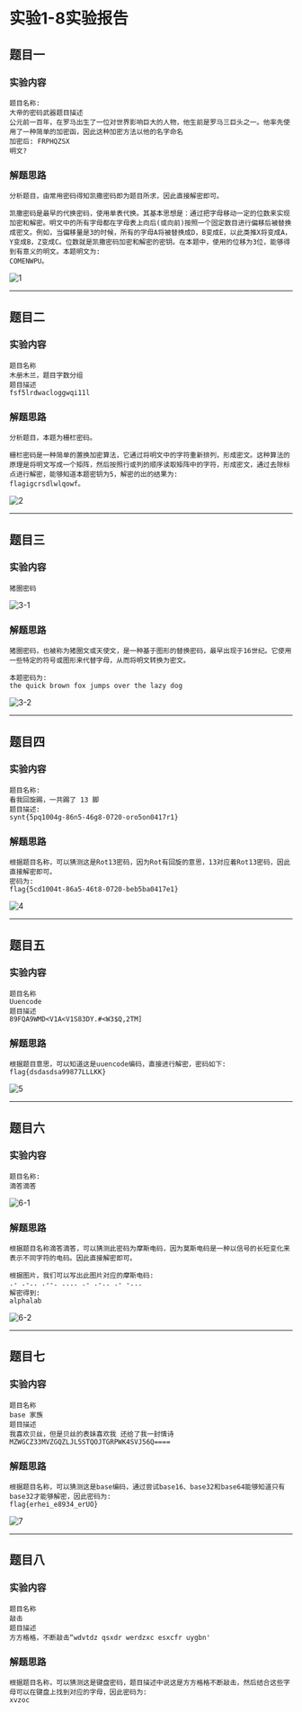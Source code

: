 # 实验1-8实验报告

## 题目一

### 实验内容

``` blank
题目名称:
大帝的密码武器题目描述
公元前一百年，在罗马出生了一位对世界影响巨大的人物，他生前是罗马三巨头之一。他率先使用了一种简单的加密函，因此这种加密方法以他的名字命名
加密后: FRPHQZSX
明文?
```

### 解题思路

``` blank
分析题目，由常用密码得知凯撒密码即为题目所求，因此直接解密即可。
```

```blank
凯撒密码是最早的代换密码，使用单表代换。其基本思想是：通过把字母移动一定的位数来实现加密和解密。明文中的所有字母都在字母表上向后(或向前)按照一个固定数目进行偏移后被替换成密文。例如，当偏移量是3的时候，所有的字母A将被替换成D，B变成E，以此类推X将变成A，Y变成B，Z变成C。位数就是凯撒密码加密和解密的密钥。在本题中，使用的位移为3位，能够得到有意义的明文。本题明文为:
COMENWPU。
``` 

![1](./img/1.png)

---

## 题目二

### 实验内容

``` blank
题目名称
木册木兰，题目字数分组
题目描述
fsf5lrdwacloggwqi11l
```

### 解题思路

``` blank
分析题目，本题为栅栏密码。
```

``` blank
栅栏密码是一种简单的置换加密算法，它通过将明文中的字符重新排列，形成密文。这种算法的原理是将明文写成一个矩阵，然后按照行或列的顺序读取矩阵中的字符，形成密文，通过去除标点进行解密，能够知道本题密钥为5，解密的出的结果为:
flagigcrsdlwlqowf。
```

![2](./img/2.png)

---

## 题目三

### 实验内容

``` blank
猪圈密码
```

![3-1](./img/3-1.png)

### 解题思路

``` blank
猪圈密码，也被称为猪圈文或天使文，是一种基于图形的替换密码，最早出现于16世纪。它使用一些特定的符号或图形来代替字母，从而将明文转换为密文。
```

```blank
本题密码为:
the quick brown fox jumps over the lazy dog
```

![3-2](./img/3-2.png)

---

## 题目四

### 实验内容

``` blank
题目名称:
看我回旋踢，一共踢了 13 脚
题目描述:
synt{5pq1004g-86n5-46g8-0720-oro5on0417r1}
```

### 解题思路

``` blank
根据题目名称，可以猜测这是Rot13密码，因为Rot有回旋的意思，13对应着Rot13密码，因此直接解密即可。
密码为:
flag{5cd1004t-86a5-46t8-0720-beb5ba0417e1}
```

![4](./img/4.png)

---

## 题目五

### 实验内容

``` blank
题目名称
Uuencode
题目描述
89FQA9WMD<V1A<V1S83DY.#<W3$Q,2TM]
```

### 解题思路

``` blank
根据题目意思，可以知道这是uuencode编码，直接进行解密，密码如下:
flag{dsdasdsa99877LLLKK}
```

![5](./img/5.png)

---

## 题目六

### 实验内容

``` blank
题目名称:
滴答滴答
```

![6-1](./img/6-1.png)

### 解题思路

``` blank
根据题目名称滴答滴答，可以猜测此密码为摩斯电码，因为莫斯电码是一种以信号的长短变化来表示不同字符的电码。因此直接解密即可。
```

``` blank
根据图片，我们可以写出此图片对应的摩斯电码:
.- .-.. .--. .... .- .-.. .- -...
解密得到:
alphalab
```

![6-2](./img/6-2.png)

---

## 题目七

### 实验内容

``` blank
题目名称
base 家族
题目描述
我喜欢贝丝，但是贝丝的表妹喜欢我 还给了我一封情诗MZWGCZ33MVZGQZLJL5STQOJTGRPWK4SVJ56Q====
```

### 解题思路

``` blank
根据题目名称，可以猜测这是base编码，通过尝试base16、base32和base64能够知道只有base32才能够解密，因此密码为:
flag{erhei_e8934_erUO}
```

![7](./img/7.png)

---

## 题目八

### 实验内容

``` blank
题目名称
敲击
题目描述
方方格格，不断敲击“wdvtdz qsxdr werdzxc esxcfr uygbn'
```

### 解题思路

``` blank
根据题目名称，可以猜测这是键盘密码，题目描述中说这是方方格格不断敲击，然后结合这些字母可以在键盘上找到对应的字母，因此密码为:
xvzoc
```